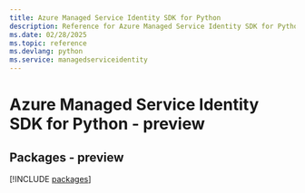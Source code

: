 ```yaml
---
title: Azure Managed Service Identity SDK for Python
description: Reference for Azure Managed Service Identity SDK for Python
ms.date: 02/28/2025
ms.topic: reference
ms.devlang: python
ms.service: managedserviceidentity
---
```

# Azure Managed Service Identity SDK for Python - preview
## Packages - preview
[!INCLUDE [packages](managed-service-identity-index.md)]